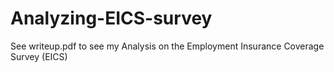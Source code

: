 # Analyzing-EICS-survey

See writeup.pdf to see my Analysis on the Employment Insurance Coverage Survey (EICS)
